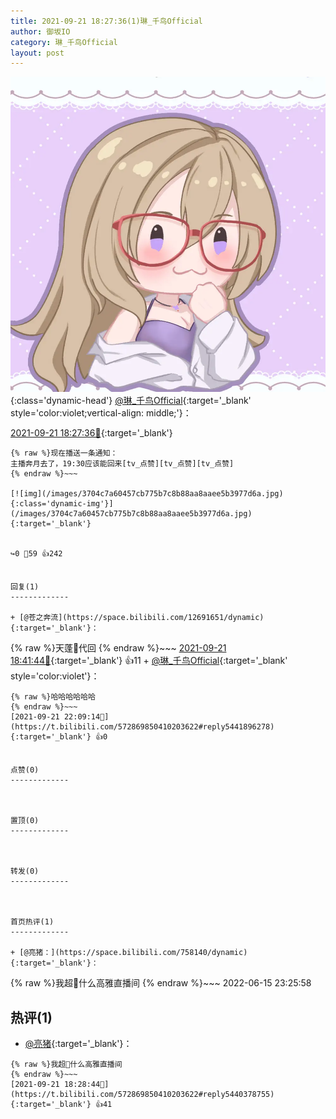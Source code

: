 ```yaml
---
title: 2021-09-21 18:27:36(1)琳_千鸟Official
author: 御坂IO
category: 琳_千鸟Official
layout: post
---
```


![img](/images/c0a88f85ebd0d056f37b114e0748e69556c8b488.jpg){:class='dynamic-head'}
[@琳_千鸟Official](https://space.bilibili.com/1620923329/dynamic){:target='_blank' style='color:violet;vertical-align: middle;'}：

[2021-09-21 18:27:36🔗](https://t.bilibili.com/572869850410203622){:target='_blank'}

~~~
{% raw %}现在播送一条通知：
主播奔月去了，19:30应该能回来[tv_点赞][tv_点赞][tv_点赞]
{% endraw %}~~~

[![img](/images/3704c7a60457cb775b7c8b88aa8aaee5b3977d6a.jpg){:class='dynamic-img'}](/images/3704c7a60457cb775b7c8b88aa8aaee5b3977d6a.jpg){:target='_blank'}


↪️0 💬59 👍242


回复(1)
-------------

+ [@苍之奔流](https://space.bilibili.com/12691651/dynamic){:target='_blank'}：
~~~
{% raw %}天蓬🐷代回
{% endraw %}~~~
[2021-09-21 18:41:44🔗](https://t.bilibili.com/572869850410203622#reply5440475534){:target='_blank'} 👍11
    + [@琳_千鸟Official](https://space.bilibili.com/1620923329/dynamic){:target='_blank' style='color:violet'}：
~~~
{% raw %}哈哈哈哈哈哈
{% endraw %}~~~
[2021-09-21 22:09:14🔗](https://t.bilibili.com/572869850410203622#reply5441896278){:target='_blank'} 👍0


点赞(0)
-------------



置顶(0)
-------------



转发(0)
-------------



首页热评(1)
-------------

+ [@亮猪：](https://space.bilibili.com/758140/dynamic){:target='_blank'}：
~~~
{% raw %}我超🥵什么高雅直播间
{% endraw %}~~~
2022-06-15 23:25:58


热评(1)
-------------

+ [@亮猪](https://space.bilibili.com/758140/dynamic){:target='_blank'}：
~~~
{% raw %}我超🥵什么高雅直播间
{% endraw %}~~~
[2021-09-21 18:28:44🔗](https://t.bilibili.com/572869850410203622#reply5440378755){:target='_blank'} 👍41


